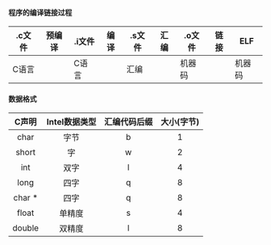 #### 程序的编译链接过程

| .c文件 | 预编译 | .i文件 | 编译 | .s文件 | 汇编 | .o文件 | 链接 | ELF    |
| ------ | ------ | ------ | ---- | ------ | ---- | ------ | ---- | ------ |
| C语言  |        | C语言  |      | 汇编   |      | 机器码 |      | 机器码 |



#### 数据格式

| C声明  | Intel数据类型 | 汇编代码后缀 | 大小(字节) |
| :----: | :-----------: | :----------: | :--------: |
|  char  |     字节      |      b       |     1      |
| short  |      字       |      w       |     2      |
|  int   |     双字      |      l       |     4      |
|  long  |     四字      |      q       |     8      |
| char * |     四字      |      q       |     8      |
| float  |    单精度     |      s       |     4      |
| double |    双精度     |      l       |     8      |

